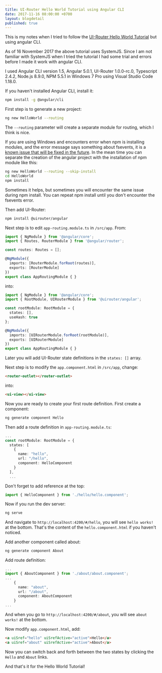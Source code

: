 ```yaml
---
title: UI-Router Hello World Tutorial using Angular CLI
date: 2017-11-16 08:00:00 +0700
layout: blogdetail
published: true
---
```


This is my notes when I tried to follow the [UI-Router Hello World Tutorial](https://ui-router.github.io/ng2/tutorial/helloworld) but using angular CLI.

As of 16 November 2017 the above tutorial uses SystemJS. Since I am not familiar with SystemJS when I tried the tutorial I had some trial and errors before I made it work with angular CLI.

I used Angular CLI version 1.5, Angular 5.0.1, UI-Router 1.0.0-rc.0, Typescript 2.4.2, Node.js 8.9.0, NPM 5.5.1 in Windows 7 Pro using Visual Studio Code 1.18.0.

If you haven't installed Angular CLI, install it:

```bash
npm install -g @angular/cli
```

First step is to generate a new project:

```bash
ng new HelloWorld --routing
```

The `--routing` parameter will create a separate module for routing, which I think is nice.

If you are using Windows and encounters error when npm is installing modules, and the error message says something about fsevents, it is a [known issue that will be fixed in the future](https://github.com/npm/npm/issues/17671). In the mean time you can separate the creation of the angular project with the installation of npm module like this:

```bash
ng new HelloWorld --routing --skip-install
cd HelloWorld
npm install
```

Sometimes it helps, but sometimes you will encounter the same issue during npm install. You can repeat npm install until you don't encounter the fsevents error.

Then add UI-Router:

```bash
npm install @uirouter/angular
```

Next step is to edit `app-routing.module.ts` in `/src/app`. From:

```typescript
import { NgModule } from '@angular/core';
import { Routes, RouterModule } from '@angular/router';

const routes: Routes = [];

@NgModule({
  imports: [RouterModule.forRoot(routes)],
  exports: [RouterModule]
})
export class AppRoutingModule { }
```

into:

```typescript
import { NgModule } from '@angular/core';
import { RootModule, UIRouterModule } from '@uirouter/angular';

const rootModule: RootModule = {
  states: [],
  useHash: true
};

@NgModule({
  imports: [UIRouterModule.forRoot(rootModule)],
  exports: [UIRouterModule]
})
export class AppRoutingModule { }
```

Later you will add UI-Router state definitions in the `states: []` array.

Next step is to modify the `app.component.html` in `/src/app`, change:

```html
<router-outlet></router-outlet>
```

into:

```html
<ui-view></ui-view>
```

Now you are ready to create your first route definition. First create a component:

```bash
ng generate component Hello
```

Then add a route definition in `app-routing.module.ts`:

```typescript
...
const rootModule: RootModule = {
  states: [
    {
      name: "hello",
      url: "/hello",
      component: HelloComponent
    }
  ],
  ...
```

Don't forget to add reference at the top:

```typescript
import { HelloComponent } from './hello/hello.component';
```

Now if you run the dev server:

```bash
ng serve
```

And navigate to `http://localhost:4200/#/hello`, you will see `hello works!` at the bottom. That's the content of the `hello.component.html` if you haven't noticed.

Add another component called about:

```bash
ng generate component About
```

Add route definition:

```typescript
...
import { AboutComponent } from './about/about.component';
...
    {
      name: "about",
      url: "/about",
      component: AboutComponent
    }
...
```

And when you go to `http://localhost:4200/#/about`, you will see `about works!` at the bottom.

Now modify `app.component.html`, add:

```html
<a uiSref="hello" uiSrefActive="active">Hello</a>
<a uiSref="about" uiSrefActive="active">About</a>
```

Now you can switch back and forth between the two states by clicking the `Hello` and `About` links.

And that's it for the Hello World Tutorial!
